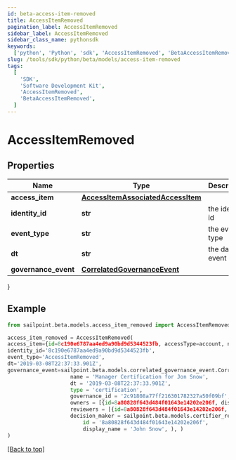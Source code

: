 ```yaml
---
id: beta-access-item-removed
title: AccessItemRemoved
pagination_label: AccessItemRemoved
sidebar_label: AccessItemRemoved
sidebar_class_name: pythonsdk
keywords:
  ['python', 'Python', 'sdk', 'AccessItemRemoved', 'BetaAccessItemRemoved']
slug: /tools/sdk/python/beta/models/access-item-removed
tags:
  [
    'SDK',
    'Software Development Kit',
    'AccessItemRemoved',
    'BetaAccessItemRemoved',
  ]
---
```


# AccessItemRemoved

## Properties

| Name | Type | Description | Notes |
| --- | --- | --- | --- |
| **access_item** | [**AccessItemAssociatedAccessItem**](access-item-associated-access-item) |  | [optional] |
| **identity_id** | **str** | the identity id | [optional] |
| **event_type** | **str** | the event type | [optional] |
| **dt** | **str** | the date of event | [optional] |
| **governance_event** | [**CorrelatedGovernanceEvent**](correlated-governance-event) |  | [optional] |

}

## Example

```python
from sailpoint.beta.models.access_item_removed import AccessItemRemoved

access_item_removed = AccessItemRemoved(
access_item={id=8c190e6787aa4ed9a90bd9d5344523fb, accessType=account, nativeIdentity=127999, sourceName=JDBC Entitlements Source, entitlementCount=0, displayName=Sample Name},
identity_id='8c190e6787aa4ed9a90bd9d5344523fb',
event_type='AccessItemRemoved',
dt='2019-03-08T22:37:33.901Z',
governance_event=sailpoint.beta.models.correlated_governance_event.CorrelatedGovernanceEvent(
                    name = 'Manager Certification for Jon Snow',
                    dt = '2019-03-08T22:37:33.901Z',
                    type = 'certification',
                    governance_id = '2c91808a77ff216301782327a50f09bf',
                    owners = [{id=8a80828f643d484f01643e14202e206f, displayName=John Snow}],
                    reviewers = [{id=8a80828f643d484f01643e14202e206f, displayName=John Snow}],
                    decision_maker = sailpoint.beta.models.certifier_response.CertifierResponse(
                        id = '8a80828f643d484f01643e14202e206f',
                        display_name = 'John Snow', ), )
)

```

[[Back to top]](#)
